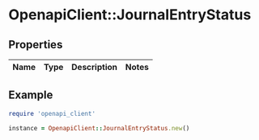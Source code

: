 # OpenapiClient::JournalEntryStatus

## Properties

| Name | Type | Description | Notes |
| ---- | ---- | ----------- | ----- |

## Example

```ruby
require 'openapi_client'

instance = OpenapiClient::JournalEntryStatus.new()
```

